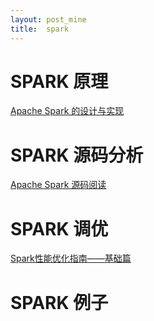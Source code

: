 ```yaml
---
layout: post_mine
title:  spark
---
```

# SPARK 原理

[Apache Spark 的设计与实现](https://www.gitbook.com/book/yourtion/sparkinternals/details)

# SPARK 源码分析

[Apache Spark 源码阅读](https://www.gitbook.com/book/ihainan/spark-source-code/details)

# SPARK 调优

[Spark性能优化指南——基础篇](http://mp.weixin.qq.com/s?__biz=MzA4OTk3NzIzMA==&mid=2652288759&idx=4&sn=3f2dede05234eded78d4bd196a8e2ecf&scene=0#wechat_redirect)

# SPARK 例子
